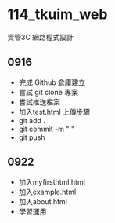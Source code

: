 # 114_tkuim_web
資管3C 網路程式設計

## 0916
- 完成 Github 倉庫建立
- 嘗試 git clone 專案
- 嘗試推送檔案
- 加入test.html
上傳步驟
- git add .
- git commit -m " "
- git push

## 0922
- 加入myfirsthtml.html
- 加入example.html
- 加入about.html
- 學習運用<title>：分頁標題
-  <img>：加入照片,需設定 src 路徑
-  <br>：換行,只需要一個,不用包住
-  <a herf="">XXX<a>：建立超連結
-  <table>：表格
-  <tr>：表格列
-  <th>：表格標題
-  <td>：表格資料
-  <border>：框線（像素）
-  <cellpadding>：儲存格內的內容與邊框之間的間距
-  <h1> ~ <h6> ：標題
-  <p>：段落
-  <ul>：無序列表
-  <ol>：有序列表
-  <li>：列表項目
-  <div> 區塊分組
-  <span> 行內元素
-  <strong>：粗體
-  <em>：斜體